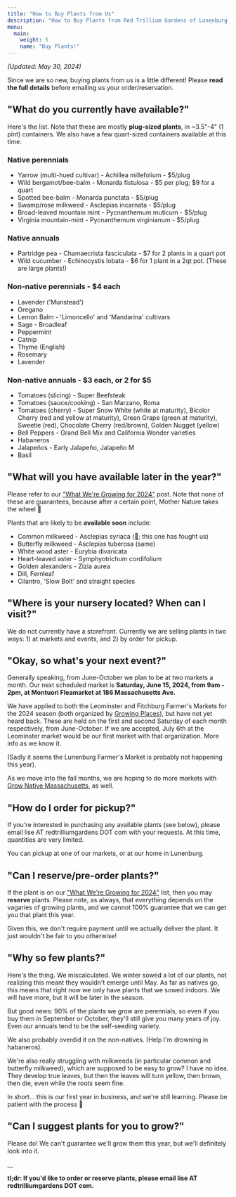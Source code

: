 ```yaml
---
title: "How to Buy Plants from Us"
description: "How to Buy Plants from Red Trillium Gardens of Lunenburg, MA"
menu:
  main:
    weight: 5
    name: "Buy Plants!"
---
```


_(Updated: May 30, 2024)_

Since we are so new, buying plants from us is a little different! Please **read the full details** before emailing us your order/reservation. 

## "What do you currently have available?"

Here's the list. Note that these are mostly **plug-sized plants**, in ~3.5"-4" (1 pint) containers. We also have a few quart-sized containers available at this time.

### Native perennials
- Yarrow (multi-hued cultivar) - Achillea millefolium - $5/plug
- Wild bergamot/bee-balm - Monarda fistulosa - $5 per plug; $9 for a quart
- Spotted bee-balm - Monarda punctata - $5/plug
- Swamp/rose milkweed - Asclepias incarnata - $5/plug
- Broad-leaved mountain mint - Pycnanthemum muticum - $5/plug
- Virginia mountain-mint - Pycnanthemum virginianum - $5/plug

### Native annuals
- Partridge pea - Chamaecrista fasciculata - $7 for 2 plants in a quart pot
- Wild cucumber - Echinocystis lobata - $6 for 1 plant in a 2qt pot. (These are large plants!) 

### Non-native perennials - $4 each
- Lavender ('Munstead')
- Oregano
- Lemon Balm - 'Limoncello' and 'Mandarina' cultivars
- Sage - Broadleaf
- Peppermint
- Catnip
- Thyme (English)
- Rosemary
- Lavender

### Non-native annuals - $3 each, or 2 for $5
- Tomatoes (slicing) - Super Beefsteak
- Tomatoes (sauce/cooking) - San Marzano, Roma
- Tomatoes (cherry) - Super Snow White (white at maturity), Bicolor Cherry (red and yellow at maturity), Green Grape (green at maturity), Sweetie (red), Chocolate Cherry (red/brown), Golden Nugget (yellow)
- Bell Peppers - Grand Bell Mix and California Wonder varieties
- Habaneros
- Jalapeños - Early Jalapeño, Jalapeño M
- Basil

## "What will you have available later in the year?"

Please refer to our ["What We're Growing for 2024"](/posts/whats-growing-2024/) post. Note that none of these are guarantees, because after a certain point, Mother Nature takes the wheel 🤣

Plants that are likely to be **available soon** include:


- Common milkweed - Asclepias syriaca (🤞; this one has fought us)
- Butterfly milkweed - Asclepias tuberosa (same)
- White wood aster - Eurybia divaricata
- Heart-leaved aster - Symphyotrichum cordifolium
- Golden alexanders - Zizia aurea
- Dill, Fernleaf
- Cilantro, 'Slow Bolt' and straight species

## "Where is your nursery located? When can I visit?"

We do not currently have a storefront. Currently we are selling plants in two ways: 1) at markets and events, and 2) by order for pickup. 

## "Okay, so what's your next event?"

Generally speaking, from June-October we plan to be at two markets a month. Our next scheduled market is **Saturday, June 15, 2024, from 9am - 2pm, at Montuori Fleamarket at 186 Massachusetts Ave.**

We have applied to both the Leominster and Fitchburg Farmer's Markets for the 2024 season (both organized by [Growing Places](https://growingplaces.org/)), but have not yet heard back. These are held on the first and second Saturday of each month respectively, from June-October. If we are accepted, July 6th at the Leominster market would be our first market with that organization. More info as we know it.

(Sadly it seems the Lunenburg Farmer's Market is probably not happening this year).

As we move into the fall months, we are hoping to do more markets with [Grow Native Massachusetts](https://grownativemass.org/), as well. 

## "How do I order for pickup?"

If you're interested in purchasing any available plants (see below), please email lise AT redtrilliumgardens DOT com with your requests. At this time, quantities are very limited. 

You can pickup at one of our markets, or at our home in Lunenburg. 

## "Can I reserve/pre-order plants?"

If the plant is on our ["What We're Growing for 2024"](/posts/whats-growing-2024/) list, then you may **reserve** plants. Please note, as always, that everything depends on the vagaries of growing plants, and we cannot 100% guarantee that we can get you that plant this year.

Given this, we don't require payment until we actually deliver the plant. It just wouldn't be fair to you otherwise!

## "Why so few plants?"

Here's the thing. We miscalculated. We winter sowed a lot of our plants, not realizing this meant they wouldn't emerge until May. As far as natives go, this means that right now we only have plants that we sowed indoors. We will have more, but it will be later in the season. 

But good news: 90% of the plants we grow are perennials, so even if you buy them in September or October, they'll still give you many years of joy. Even our annuals tend to be the self-seeding variety. 

We also probably overdid it on the non-natives. (Help I'm drowning in habaneros).

We're also really struggling with milkweeds (in particular common and butterfly milkweed), which are supposed to be easy to grow? I have no idea. They develop true leaves, but then the leaves will turn yellow, then brown, then die, even while the roots seem fine. 

In short... this is our first year in business, and we're still learning. Please be patient with the process 🙂

## "Can I suggest plants for you to grow?"

Please do! We can't guarantee we'll grow them this year, but we'll definitely look into it.

__

**tl;dr: If you'd like to order or reserve plants, please email lise AT redtrilliumgardens DOT com.**



